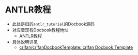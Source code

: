 # ANTLR教程

* 此处是旧的`antlr_tutorial`的Docbook源码
* 对应着现有Docbook教程地址
  * [ANTLR教程](https://www.crifan.org/files/doc/docbook/antlr_tutorial/release/html/antlr_tutorial.html)
* 具体说明详见
  * [crifan/crifanDocbookTemplate: crifan Docbook Template](https://github.com/crifan/crifanDocbookTemplate)
